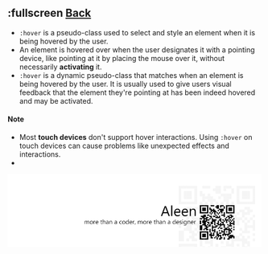 ## :fullscreen [**Back**](./../pseudoClass.md)

- `:hover` is a pseudo-class used to select and style an element when it is being hovered by the user.
- An element is hovered over when the user designates it with a pointing device, like pointing at it by placing the mouse over it, without necessarily **activating** it.
- `:hover` is a dynamic pseudo-class that matches when an element is being hovered by the user. It is usually used to give users visual feedback that the element they're pointing at has been indeed hovered and may be activated.

#### Note

- Most **touch devices** don't support hover interactions. Using `:hover` on touch devices can cause problems like unexpected effects and interactions.
- 

<a href="http://aleen42.github.io/" target="_blank" ><img src="./../../../pic/tail.gif"></a>